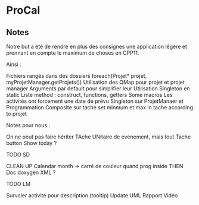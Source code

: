 # ProCal

## Notes

Notre but a été de rendre en plus des consignes une application légère et prennant en compte le maximum de choses en CPP11.

Ainsi :

Fichiers rangés dans des dossiers
foreach(Projet* projet, myProjetManager.getProjets())
Utilisation des QMap pour projet et projet manager
Arguments par default pour simplifier leur Utilisation
Singleton en static
Liste method : construct, functions, getters
Some macros
Les activités ont forcement une date de prévu
Singleton sur ProjetManaer et Programmation
Composite sur tache
set minmum et max in tache according to projet



Notes pour nous :

On ne peut pas faire hériter TAche UNitaire de evenement, mais tout Tache
button Show today ?


TODO SD

CLEAN UP
Calendar month -> carré de couleur quand prog inside
THEN Doc doxygen
XML ?
 

TODO LM

Survoler activité pour description (tooltip)
Update UML
Rapport
Vidéo
